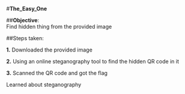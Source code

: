 
#**The_Easy_One**<br>

##**Objective**:<br>Find hidden thing from the provided image<br>

##Steps taken:<br>

**1.** Downloaded the provided image <br>

**2.** Using an online steganography tool to find the hidden QR code in it

**3.** Scanned the QR code and got the flag

Learned about steganography
